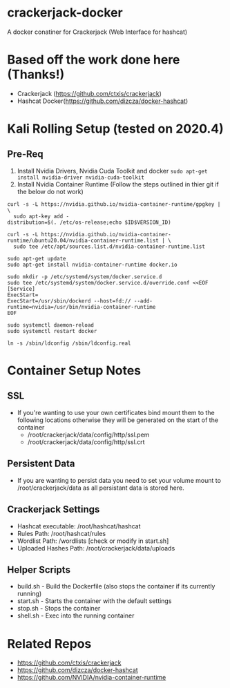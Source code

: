 # crackerjack-docker
A docker conatiner for Crackerjack (Web Interface for hashcat)

# Based off the work done here (Thanks!)
* Crackerjack (https://github.com/ctxis/crackerjack)
* Hashcat Docker(https://github.com/dizcza/docker-hashcat)

# Kali Rolling Setup (tested on 2020.4)

## Pre-Req
1. Install Nvidia Drivers, Nvidia Cuda Toolkit and docker
`sudo apt-get install nvidia-driver nvidia-cuda-toolkit`
2. Install Nvidia Container Runtime (Follow the steps outlined in thier git if the below do not work)
```
curl -s -L https://nvidia.github.io/nvidia-container-runtime/gpgkey | \
  sudo apt-key add -
distribution=$(. /etc/os-release;echo $ID$VERSION_ID)
```
```
curl -s -L https://nvidia.github.io/nvidia-container-runtime/ubuntu20.04/nvidia-container-runtime.list | \
  sudo tee /etc/apt/sources.list.d/nvidia-container-runtime.list
```
```
sudo apt-get update
sudo apt-get install nvidia-container-runtime docker.io
```
```
sudo mkdir -p /etc/systemd/system/docker.service.d
sudo tee /etc/systemd/system/docker.service.d/override.conf <<EOF 
[Service] 
ExecStart= 
ExecStart=/usr/sbin/dockerd --host=fd:// --add-runtime=nvidia=/usr/bin/nvidia-container-runtime
EOF
```
```
sudo systemctl daemon-reload
sudo systemctl restart docker
```
```
ln -s /sbin/ldconfig /sbin/ldconfig.real
```

# Container Setup Notes
## SSL
* If you're wanting to use your own certificates bind mount them to the following locations otherwise they will be generated on the start of the container
  * /root/crackerjack/data/config/http/ssl.pem
  * /root/crackerjack/data/config/http/ssl.crt

## Persistent Data 
* If you are wanting to persist data you need to set your volume mount to /root/crackerjack/data as all persistant data is stored here.

## Crackerjack Settings
* Hashcat executable: /root/hashcat/hashcat
* Rules Path: /root/hashcat/rules
* Wordlist Path: /wordlists [check or modify in start.sh]
* Uploaded Hashes Path: /root/crackerjack/data/uploads

## Helper Scripts
* build.sh - Build the Dockerfile (also stops the container if its currently running)
* start.sh - Starts the container with the default settings
* stop.sh - Stops the container
* shell.sh - Exec into the running container

# Related Repos
* https://github.com/ctxis/crackerjack
* https://github.com/dizcza/docker-hashcat
* https://github.com/NVIDIA/nvidia-container-runtime
